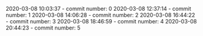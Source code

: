 2020-03-08 10:03:37 - commit number: 0
2020-03-08 12:37:14 - commit number: 1
2020-03-08 14:06:28 - commit number: 2
2020-03-08 16:44:22 - commit number: 3
2020-03-08 18:46:59 - commit number: 4
2020-03-08 20:44:23 - commit number: 5

